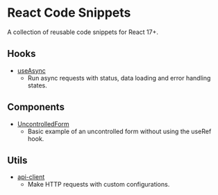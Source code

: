# React Code Snippets

A collection of reusable code snippets for React 17+.

## Hooks

- [useAsync](https://github.com/lucianoayres/react-code-snippets/blob/main/snippets/hooks/useAsync.md 'useAsync Hook')
  - Run async requests with status, data loading and error handling states.

## Components

- [UncontrolledForm](https://github.com/lucianoayres/react-code-snippets/blob/main/snippets/components/UncontrolledForm.md 'React uncontrolled form code snippet')
  - Basic example of an uncontrolled form without using the useRef hook.

## Utils

- [api-client](https://github.com/lucianoayres/react-code-snippets/blob/main/snippets/utils/api-client.md 'api-client function')
  - Make HTTP requests with custom configurations.
